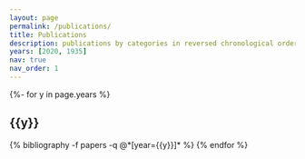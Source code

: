 ```yaml
---
layout: page
permalink: /publications/
title: Publications
description: publications by categories in reversed chronological order. generated by jekyll-scholar.
years: [2020, 1935]
nav: true
nav_order: 1
---
```

<!-- _pages/publications.md -->
<div class="publications">

{%- for y in page.years %}
  <h2 class="year">{{y}}</h2>
  {% bibliography -f papers -q @*[year={{y}}]* %}
{% endfor %}

</div>
